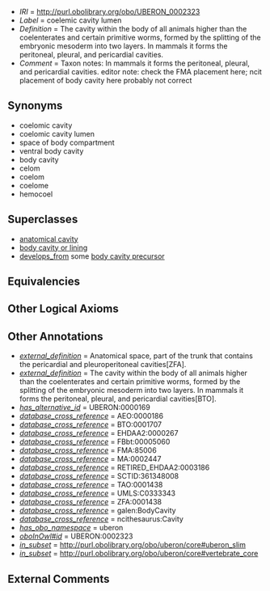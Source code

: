  * *IRI* = http://purl.obolibrary.org/obo/UBERON_0002323
 * *Label* = coelemic cavity lumen
 * *Definition* = The cavity within the body of all animals higher than the coelenterates and certain primitive worms, formed by the splitting of the embryonic mesoderm into two layers. In mammals it forms the peritoneal, pleural, and pericardial cavities.
 * *Comment* = Taxon notes: In mammals it forms the peritoneal, pleural, and pericardial cavities. editor note: check the FMA placement here; ncit placement of body cavity here probably not correct

## Synonyms

 * coelomic cavity
 * coelomic cavity lumen
 * space of body compartment
 * ventral body cavity
 * body cavity
 * celom
 * coelom
 * coelome
 * hemocoel

## Superclasses

 * [anatomical cavity](../../UBERON/53/UBERON_0002553.md)
 * [body cavity or lining](../../UBERON/58/UBERON_0004458.md)
 * [develops_from](../../RO/02/RO_0002202.md) some [body cavity precursor](../../UBERON/86/UBERON_0003886.md)

## Equivalencies


## Other Logical Axioms


## Other Annotations

 * *[external_definition](../../UBPROP/01/UBPROP_0000001.md)* = Anatomical space, part of the trunk that contains the pericardial and pleuroperitoneal cavities[ZFA].
 * *[external_definition](../../UBPROP/01/UBPROP_0000001.md)* = The cavity within the body of all animals higher than the coelenterates and certain primitive worms, formed by the splitting of the embryonic mesoderm into two layers. In mammals it forms the peritoneal, pleural, and pericardial cavities[BTO].
 * *[has_alternative_id](../../Id/oboInOwl#hasAlternativeId.md)* = UBERON:0000169
 * *[database_cross_reference](../../ef/oboInOwl#hasDbXref.md)* = AEO:0000186
 * *[database_cross_reference](../../ef/oboInOwl#hasDbXref.md)* = BTO:0001707
 * *[database_cross_reference](../../ef/oboInOwl#hasDbXref.md)* = EHDAA2:0000267
 * *[database_cross_reference](../../ef/oboInOwl#hasDbXref.md)* = FBbt:00005060
 * *[database_cross_reference](../../ef/oboInOwl#hasDbXref.md)* = FMA:85006
 * *[database_cross_reference](../../ef/oboInOwl#hasDbXref.md)* = MA:0002447
 * *[database_cross_reference](../../ef/oboInOwl#hasDbXref.md)* = RETIRED_EHDAA2:0003186
 * *[database_cross_reference](../../ef/oboInOwl#hasDbXref.md)* = SCTID:361348008
 * *[database_cross_reference](../../ef/oboInOwl#hasDbXref.md)* = TAO:0001438
 * *[database_cross_reference](../../ef/oboInOwl#hasDbXref.md)* = UMLS:C0333343
 * *[database_cross_reference](../../ef/oboInOwl#hasDbXref.md)* = ZFA:0001438
 * *[database_cross_reference](../../ef/oboInOwl#hasDbXref.md)* = galen:BodyCavity
 * *[database_cross_reference](../../ef/oboInOwl#hasDbXref.md)* = ncithesaurus:Cavity
 * *[has_obo_namespace](../../ce/oboInOwl#hasOBONamespace.md)* = uberon
 * *[oboInOwl#id](../../id/oboInOwl#id.md)* = UBERON:0002323
 * *[in_subset](../../et/oboInOwl#inSubset.md)* = http://purl.obolibrary.org/obo/uberon/core#uberon_slim
 * *[in_subset](../../et/oboInOwl#inSubset.md)* = http://purl.obolibrary.org/obo/uberon/core#vertebrate_core

## External Comments

